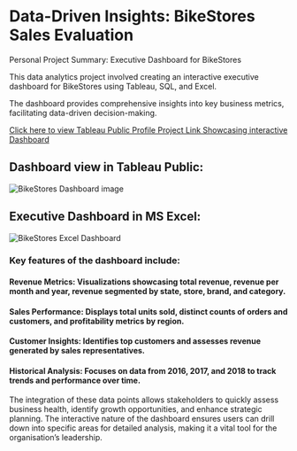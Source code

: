 # Data-Driven Insights: BikeStores Sales Evaluation
Personal Project Summary: Executive Dashboard for BikeStores

This data analytics project involved creating an interactive executive dashboard for BikeStores using Tableau, SQL, and Excel.

The dashboard provides comprehensive insights into key business metrics, facilitating data-driven decision-making.

[Click here to view Tableau Public Profile Project Link Showcasing interactive Dashboard](https://public.tableau.com/views/Data-DrivenInsightsBikeStoresSalesEvaluation/Dashboard1?:language=en-US&:sid=&:redirect=auth&:display_count=n&:origin=viz_share_link)

## Dashboard view in Tableau Public:

![BikeStores Dashboard image](https://github.com/user-attachments/assets/091f03c7-bd8f-4be0-8a96-ab1392ec1e77)

## Executive Dashboard in MS Excel:

![BikeStores Excel Dashboard](https://github.com/user-attachments/assets/157ce0d5-0918-4ba2-9f1a-6efe5f80d05b)


### Key features of the dashboard include:

#### Revenue Metrics: Visualizations showcasing total revenue, revenue per month and year, revenue segmented by state, store, brand, and category.

#### Sales Performance: Displays total units sold, distinct counts of orders and customers, and profitability metrics by region.

#### Customer Insights: Identifies top customers and assesses revenue generated by sales representatives.

#### Historical Analysis: Focuses on data from 2016, 2017, and 2018 to track trends and performance over time.

The integration of these data points allows stakeholders to quickly assess business health, identify growth opportunities, and enhance strategic planning. The interactive nature of the dashboard ensures users can drill down into specific areas for detailed analysis, making it a vital tool for the organisation’s leadership.
